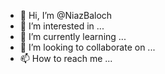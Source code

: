 - 👋 Hi, I’m @NiazBaloch
- 👀 I’m interested in ...
- 🌱 I’m currently learning ...
- 💞️ I’m looking to collaborate on ...
- 📫 How to reach me ...

<!---
NiazBaloch/NiazBaloch is a ✨ special ✨ repository because its `README.md` (this file) appears on your GitHub profile.
You can click the Preview link to take a look at your changes.
--->
